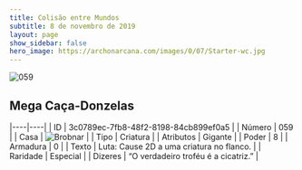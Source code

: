 ```yaml
---
title: Colisão entre Mundos
subtitle: 8 de novembro de 2019
layout: page
show_sidebar: false
hero_image: https://archonarcana.com/images/0/07/Starter-wc.jpg
---
```


![059](https://cdn.keyforgegame.com/media/card_front/pt/452_059_R5C522JJ84XG_pt.png)

## Mega Caça-Donzelas

|----|----|
| ID | 3c0789ec-7fb8-48f2-8198-84cb899ef0a5 |
| Número | 059 |
| Casa | ![Brobnar](https://archonarcana.com/images/thumb/e/e0/Brobnar.png/22px-Brobnar.png "Brobnar") |
| Tipo | Criatura |
| Atributos | Gigante |
| Poder | 8 |
| Armadura | 0 |
| Texto | Luta: Cause 2D a uma criatura no flanco. |
| Raridade | Especial |
| Dizeres | “O verdadeiro troféu é a cicatriz.” |